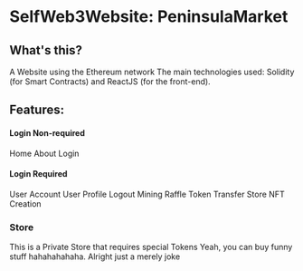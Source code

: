 # SelfWeb3Website: PeninsulaMarket

## What's this?
A Website using the Ethereum network
The main technologies used: Solidity (for Smart Contracts) and ReactJS (for the front-end).


## Features:
#### Login Non-required
Home
About
Login

#### Login Required
User Account
User Profile
Logout
Mining
Raffle
Token Transfer
Store
NFT Creation



### Store
This is a Private Store that requires special Tokens
Yeah, you can buy funny stuff hahahahahaha. Alright just a merely joke

